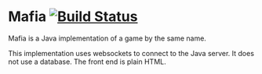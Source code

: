 # Mafia [![Build Status](https://travis-ci.org/team142/mafia.svg?branch=master)](https://travis-ci.org/team142/mafia)

Mafia is a Java implementation of a game by the same name.

This implementation uses websockets to connect to the Java server. It does not use a database. The front end is plain HTML.
